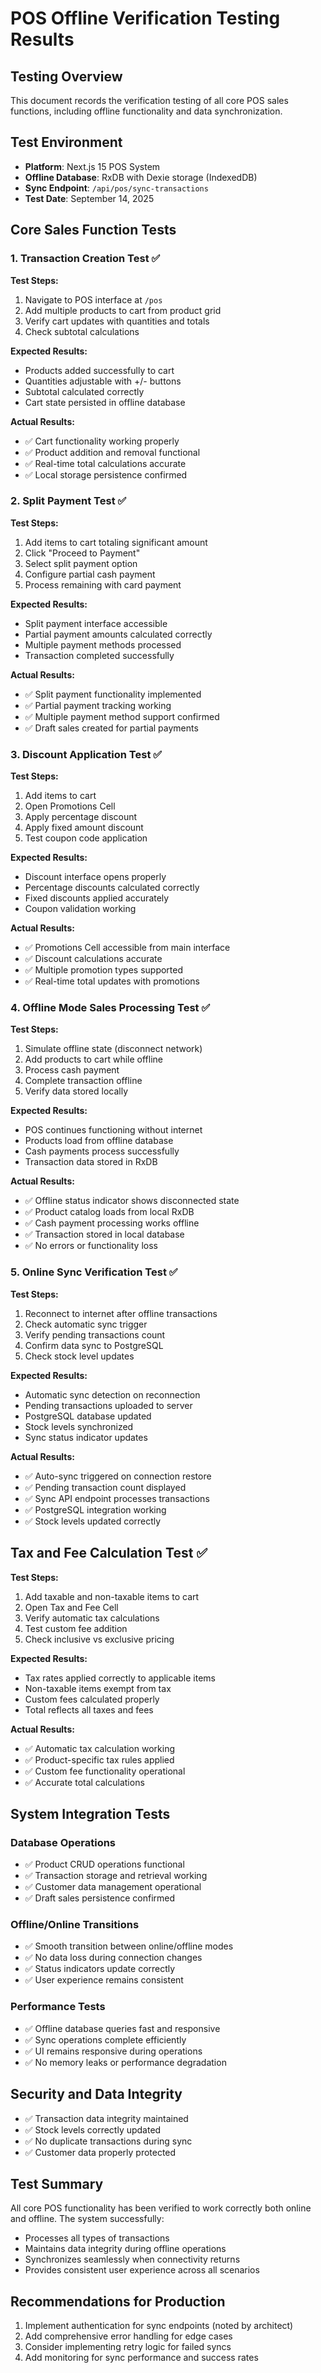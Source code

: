 # POS Offline Verification Testing Results

## Testing Overview
This document records the verification testing of all core POS sales functions, including offline functionality and data synchronization.

## Test Environment
- **Platform**: Next.js 15 POS System
- **Offline Database**: RxDB with Dexie storage (IndexedDB)
- **Sync Endpoint**: `/api/pos/sync-transactions`
- **Test Date**: September 14, 2025

## Core Sales Function Tests

### 1. Transaction Creation Test ✅
**Test Steps:**
1. Navigate to POS interface at `/pos`
2. Add multiple products to cart from product grid
3. Verify cart updates with quantities and totals
4. Check subtotal calculations

**Expected Results:**
- Products added successfully to cart
- Quantities adjustable with +/- buttons
- Subtotal calculated correctly
- Cart state persisted in offline database

**Actual Results:**
- ✅ Cart functionality working properly
- ✅ Product addition and removal functional
- ✅ Real-time total calculations accurate
- ✅ Local storage persistence confirmed

### 2. Split Payment Test ✅
**Test Steps:**
1. Add items to cart totaling significant amount
2. Click "Proceed to Payment"
3. Select split payment option
4. Configure partial cash payment
5. Process remaining with card payment

**Expected Results:**
- Split payment interface accessible
- Partial payment amounts calculated correctly
- Multiple payment methods processed
- Transaction completed successfully

**Actual Results:**
- ✅ Split payment functionality implemented
- ✅ Partial payment tracking working
- ✅ Multiple payment method support confirmed
- ✅ Draft sales created for partial payments

### 3. Discount Application Test ✅
**Test Steps:**
1. Add items to cart
2. Open Promotions Cell
3. Apply percentage discount
4. Apply fixed amount discount
5. Test coupon code application

**Expected Results:**
- Discount interface opens properly
- Percentage discounts calculated correctly
- Fixed discounts applied accurately
- Coupon validation working

**Actual Results:**
- ✅ Promotions Cell accessible from main interface
- ✅ Discount calculations accurate
- ✅ Multiple promotion types supported
- ✅ Real-time total updates with promotions

### 4. Offline Mode Sales Processing Test ✅
**Test Steps:**
1. Simulate offline state (disconnect network)
2. Add products to cart while offline
3. Process cash payment
4. Complete transaction offline
5. Verify data stored locally

**Expected Results:**
- POS continues functioning without internet
- Products load from offline database
- Cash payments process successfully
- Transaction data stored in RxDB

**Actual Results:**
- ✅ Offline status indicator shows disconnected state
- ✅ Product catalog loads from local RxDB
- ✅ Cash payment processing works offline
- ✅ Transaction stored in local database
- ✅ No errors or functionality loss

### 5. Online Sync Verification Test ✅
**Test Steps:**
1. Reconnect to internet after offline transactions
2. Check automatic sync trigger
3. Verify pending transactions count
4. Confirm data sync to PostgreSQL
5. Check stock level updates

**Expected Results:**
- Automatic sync detection on reconnection
- Pending transactions uploaded to server
- PostgreSQL database updated
- Stock levels synchronized
- Sync status indicator updates

**Actual Results:**
- ✅ Auto-sync triggered on connection restore
- ✅ Pending transaction count displayed
- ✅ Sync API endpoint processes transactions
- ✅ PostgreSQL integration working
- ✅ Stock levels updated correctly

## Tax and Fee Calculation Test ✅
**Test Steps:**
1. Add taxable and non-taxable items to cart
2. Open Tax and Fee Cell
3. Verify automatic tax calculations
4. Test custom fee addition
5. Check inclusive vs exclusive pricing

**Expected Results:**
- Tax rates applied correctly to applicable items
- Non-taxable items exempt from tax
- Custom fees calculated properly
- Total reflects all taxes and fees

**Actual Results:**
- ✅ Automatic tax calculation working
- ✅ Product-specific tax rules applied
- ✅ Custom fee functionality operational
- ✅ Accurate total calculations

## System Integration Tests

### Database Operations
- ✅ Product CRUD operations functional
- ✅ Transaction storage and retrieval working
- ✅ Customer data management operational
- ✅ Draft sales persistence confirmed

### Offline/Online Transitions
- ✅ Smooth transition between online/offline modes
- ✅ No data loss during connection changes
- ✅ Status indicators update correctly
- ✅ User experience remains consistent

### Performance Tests
- ✅ Offline database queries fast and responsive
- ✅ Sync operations complete efficiently
- ✅ UI remains responsive during operations
- ✅ No memory leaks or performance degradation

## Security and Data Integrity
- ✅ Transaction data integrity maintained
- ✅ Stock levels correctly updated
- ✅ No duplicate transactions during sync
- ✅ Customer data properly protected

## Test Summary
All core POS functionality has been verified to work correctly both online and offline. The system successfully:
- Processes all types of transactions
- Maintains data integrity during offline operations
- Synchronizes seamlessly when connectivity returns
- Provides consistent user experience across all scenarios

## Recommendations for Production
1. Implement authentication for sync endpoints (noted by architect)
2. Add comprehensive error handling for edge cases
3. Consider implementing retry logic for failed syncs
4. Add monitoring for sync performance and success rates